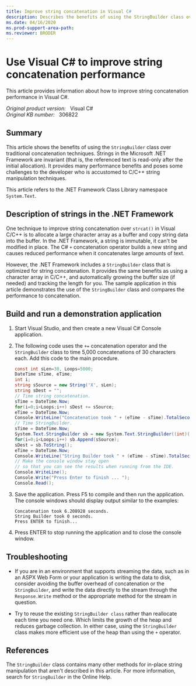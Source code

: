 ```yaml
---
title: Improve string concatenation in Visual C#
description: Describes the benefits of using the StringBuilder class over traditional concatenation techniques.
ms.date: 04/16/2020
ms.prod-support-area-path: 
ms.reviewer: BRODER
---
```

# Use Visual C# to improve string concatenation performance

This article provides information about how to improve string concatenation performance in Visual C#.

_Original product version:_ &nbsp; Visual C#  
_Original KB number:_ &nbsp; 306822

## Summary

This article shows the benefits of using the `StringBuilder` class over traditional concatenation techniques. Strings in the Microsoft .NET Framework are invariant (that is, the referenced text is read-only after the initial allocation). It provides many performance benefits and poses some challenges to the developer who is accustomed to C/C++ string manipulation techniques.

This article refers to the .NET Framework Class Library namespace `System.Text`.

## Description of strings in the .NET Framework

One technique to improve string concatenation over `strcat()` in Visual C/C++ is to allocate a large character array as a buffer and copy string data into the buffer. In the .NET Framework, a string is immutable, it can't be modified in place. The C# `+` concatenation operator builds a new string and causes reduced performance when it concatenates large amounts of text.

However, the .NET Framework includes a `StringBuilder` class that is optimized for string concatenation. It provides the same benefits as using a character array in C/C++, and automatically growing the buffer size (if needed) and tracking the length for you. The sample application in this article demonstrates the use of the `StringBuilder` class and compares the performance to concatenation.

## Build and run a demonstration application

1. Start Visual Studio, and then create a new Visual C# Console application.
2. The following code uses the `+=` concatenation operator and the `StringBuilder` class to time 5,000 concatenations of 30 characters each. Add this code to the main procedure.

    ```csharp
    const int sLen=30, Loops=5000;
    DateTime sTime, eTime;
    int i;
    string sSource = new String('X', sLen);
    string sDest = "";
    // Time string concatenation.
    sTime = DateTime.Now;
    for(i=0;i<Loops;i++) sDest += sSource;
    eTime = DateTime.Now;
    Console.WriteLine("Concatenation took " + (eTime - sTime).TotalSeconds + " seconds.");
    // Time StringBuilder.
    sTime = DateTime.Now;
    System.Text.StringBuilder sb = new System.Text.StringBuilder((int)(sLen * Loops * 1.1));
    for(i=0;i<Loops;i++) sb.Append(sSource);
    sDest = sb.ToString();
    eTime = DateTime.Now;
    Console.WriteLine("String Builder took " + (eTime - sTime).TotalSeconds + " seconds.");
    // Make the console window stay open
    // so that you can see the results when running from the IDE.
    Console.WriteLine();
    Console.Write("Press Enter to finish ... ");
    Console.Read();
    ```

3. Save the application. Press F5 to compile and then run the application. The console windows should display output similar to the  examples:

    ```console
    Concatenation took 6.208928 seconds.
    String Builder took 0 seconds.
    Press ENTER to finish...
    ```

4. Press ENTER to stop running the application and to close the console window.

## Troubleshooting

- If you are in an environment that supports streaming the data, such as in an ASPX Web Form or your application is writing the data to disk, consider avoiding the buffer overhead of concatenation or the `StringBuilder`, and write the data directly to the stream through the `Response.Write` method or the appropriate method for the stream in question.

- Try to reuse the existing `StringBuilder class` rather than reallocate each time you need one. Which limits the growth of the heap and reduces garbage collection. In either case, using the `StringBuilder` class makes more efficient use of the heap than using the `+` operator.

## References

The `StringBuilder` class contains many other methods for in-place string manipulation that aren't described in this article. For more information, search for `StringBuilder` in the Online Help.
